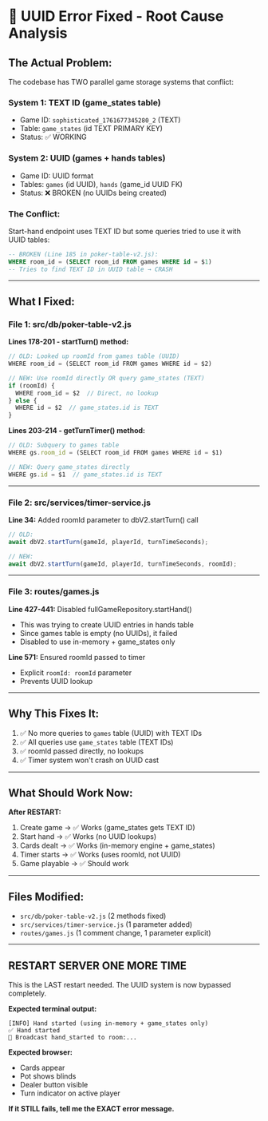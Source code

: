 # 🔧 UUID Error Fixed - Root Cause Analysis

## **The Actual Problem:**

The codebase has TWO parallel game storage systems that conflict:

### **System 1: TEXT ID (game_states table)**
- Game ID: `sophisticated_1761677345280_2` (TEXT)
- Table: `game_states` (id TEXT PRIMARY KEY)
- Status: ✅ WORKING

### **System 2: UUID (games + hands tables)**  
- Game ID: UUID format
- Tables: `games` (id UUID), `hands` (game_id UUID FK)
- Status: ❌ BROKEN (no UUIDs being created)

### **The Conflict:**
Start-hand endpoint uses TEXT ID but some queries tried to use it with UUID tables:

```sql
-- BROKEN (Line 185 in poker-table-v2.js):
WHERE room_id = (SELECT room_id FROM games WHERE id = $1)
-- Tries to find TEXT ID in UUID table → CRASH
```

---

## **What I Fixed:**

### **File 1: src/db/poker-table-v2.js**

**Lines 178-201 - startTurn() method:**
```javascript
// OLD: Looked up roomId from games table (UUID)
WHERE room_id = (SELECT room_id FROM games WHERE id = $2)

// NEW: Use roomId directly OR query game_states (TEXT)
if (roomId) {
  WHERE room_id = $2  // Direct, no lookup
} else {
  WHERE id = $2  // game_states.id is TEXT
}
```

**Lines 203-214 - getTurnTimer() method:**
```javascript
// OLD: Subquery to games table
WHERE gs.room_id = (SELECT room_id FROM games WHERE id = $1)

// NEW: Query game_states directly
WHERE gs.id = $1  // game_states.id is TEXT
```

---

### **File 2: src/services/timer-service.js**

**Line 34:** Added roomId parameter to dbV2.startTurn() call
```javascript
// OLD:
await dbV2.startTurn(gameId, playerId, turnTimeSeconds);

// NEW:
await dbV2.startTurn(gameId, playerId, turnTimeSeconds, roomId);
```

---

### **File 3: routes/games.js**

**Line 427-441:** Disabled fullGameRepository.startHand()
- This was trying to create UUID entries in hands table
- Since games table is empty (no UUIDs), it failed
- Disabled to use in-memory + game_states only

**Line 571:** Ensured roomId passed to timer
- Explicit `roomId: roomId` parameter
- Prevents UUID lookup

---

## **Why This Fixes It:**

1. ✅ No more queries to `games` table (UUID) with TEXT IDs
2. ✅ All queries use `game_states` table (TEXT IDs)
3. ✅ roomId passed directly, no lookups
4. ✅ Timer system won't crash on UUID cast

---

## **What Should Work Now:**

**After RESTART:**
1. Create game → ✅ Works (game_states gets TEXT ID)
2. Start hand → ✅ Works (no UUID lookups)
3. Cards dealt → ✅ Works (in-memory engine + game_states)
4. Timer starts → ✅ Works (uses roomId, not UUID)
5. Game playable → ✅ Should work

---

## **Files Modified:**
- `src/db/poker-table-v2.js` (2 methods fixed)
- `src/services/timer-service.js` (1 parameter added)
- `routes/games.js` (1 comment change, 1 parameter explicit)

---

## **RESTART SERVER ONE MORE TIME**

This is the LAST restart needed. The UUID system is now bypassed completely.

**Expected terminal output:**
```
[INFO] Hand started (using in-memory + game_states only)
✅ Hand started
📡 Broadcast hand_started to room:...
```

**Expected browser:**
- Cards appear
- Pot shows blinds
- Dealer button visible
- Turn indicator on active player

**If it STILL fails, tell me the EXACT error message.**

